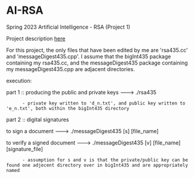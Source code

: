 # AI-RSA
Spring 2023 Artificial Intelligence - RSA (Project 1)

Project description [here](https://www.cs.uakron.edu/~duan/classes/435/projects/project1/project1.htm)

For this project, the only files that have been edited by me are 'rsa435.cc' and 'messageDigest435.cpp'.
I assume that the bigInt435 package containing my rsa435.cc, and the messageDigest435 package containing my messageDigest435.cpp
are adjacent directories.

execution:

part 1 :: producing the public and private keys ---> ./rsa435
          
          - private key written to 'd_n.txt', and public key written to 'e_n.txt', both within the bigInt435 directory

part 2 :: digital signatures

to sign a document          ---> ./messageDigest435 [s] [file_name]

to verify a signed document ---> ./messageDigest435 [v] [file_name] [signature_file]
           
          - assumption for s and v is that the private/public key can be found one adjecent directory over in bigInt435 and are appropriately named
           
           
